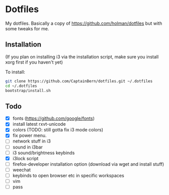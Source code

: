 # Dotfiles

My dotfiles. Basically a copy of https://github.com/holman/dotfiles but with some
tweaks for me.

## Installation

(If you plan on installing i3 via the installation script, make sure you install xorg first if you haven't yet)

To install:
```sh
git clone https://github.com/CaptainBern/dotfiles.git ~/.dotfiles
cd ~/.dotfiles
bootstrap/install.sh
```

## Todo

- [x] fonts (https://github.com/google/fonts)
- [x] install latest rxvt-unicode
- [x] colors (TODO: still gotta fix i3 mode colors)
- [x] fix power menu.
- [ ] network stuff in i3
- [ ] sound in i3bar
- [ ] i3 sound/brightness keybinds
- [x] i3lock script
- [ ] firefox-developer installation option (download via wget and install stuff)
- [ ] weechat
- [ ] keybinds to open browser etc in specific workspaces
- [ ] vim
- [ ] pass
